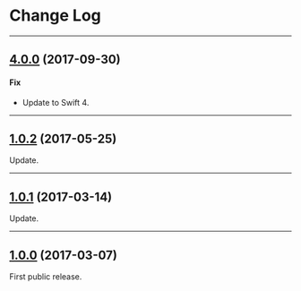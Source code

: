 # Change Log

-----

## [4.0.0](https://github.com/EyreFree/EFAutoScrollLabel/releases/tag/4.0.0) (2017-09-30)

#### Fix

* Update to Swift 4.

---

## [1.0.2](https://github.com/EyreFree/EFAutoScrollLabel/releases/tag/1.0.2) (2017-05-25)

Update.

---

## [1.0.1](https://github.com/EyreFree/EFAutoScrollLabel/releases/tag/1.0.1) (2017-03-14)

Update.

---

## [1.0.0](https://github.com/EyreFree/EFAutoScrollLabel/releases/tag/1.0.0) (2017-03-07)

First public release.
